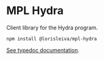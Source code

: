 # MPL Hydra

Client library for the Hydra program.

```shell
npm install @lorisleiva/mpl-hydra
```

[See typedoc documentation](https://mpl-hydra-js-docs.vercel.app/).
